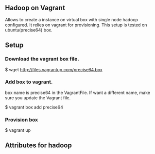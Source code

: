 ## Hadoop on Vagrant

Allows to create a instance on virtual box with single node hadoop configured. It relies on vagrant for provisioning. 
This setup is tested on ubuntu(precise64) box.



## Setup
  
### Download the vagrant box file.
  $ wget http://files.vagrantup.com/precise64.box

### Add box to vagrant. 
 
box name is precise64 in the VagrantFile. If want a different name, make sure you update the Vagrant file.

  $ vagrant box add precise64 <local file path>

### Provision box

   $ vagrant up


## Attributes for hadoop







